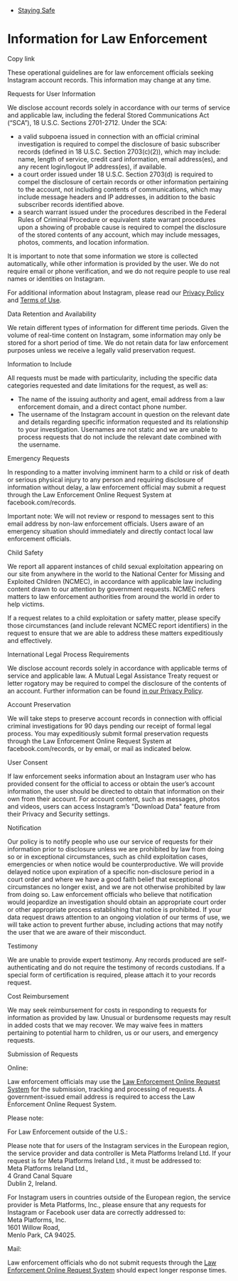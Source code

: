 *   [Staying Safe](https://help.instagram.com/1417489251945243/?helpref=breadcrumb)

Information for Law Enforcement
===============================

Copy link

These operational guidelines are for law enforcement officials seeking Instagram account records. This information may change at any time.

Requests for User Information

We disclose account records solely in accordance with our terms of service and applicable law, including the federal Stored Communications Act (“SCA”), 18 U.S.C. Sections 2701-2712. Under the SCA:

*   a valid subpoena issued in connection with an official criminal investigation is required to compel the disclosure of basic subscriber records (defined in 18 U.S.C. Section 2703(c)(2)), which may include: name, length of service, credit card information, email address(es), and any recent login/logout IP address(es), if available.
*   a court order issued under 18 U.S.C. Section 2703(d) is required to compel the disclosure of certain records or other information pertaining to the account, not including contents of communications, which may include message headers and IP addresses, in addition to the basic subscriber records identified above.
*   a search warrant issued under the procedures described in the Federal Rules of Criminal Procedure or equivalent state warrant procedures upon a showing of probable cause is required to compel the disclosure of the stored contents of any account, which may include messages, photos, comments, and location information.

It is important to note that some information we store is collected automatically, while other information is provided by the user. We do not require email or phone verification, and we do not require people to use real names or identities on Instagram.

For additional information about Instagram, please read our [Privacy Policy](https://privacycenter.instagram.com/policy/) and [Terms of Use](https://help.instagram.com/581066165581870?helpref=faq_content).

Data Retention and Availability

We retain different types of information for different time periods. Given the volume of real-time content on Instagram, some information may only be stored for a short period of time. We do not retain data for law enforcement purposes unless we receive a legally valid preservation request.

Information to Include

All requests must be made with particularity, including the specific data categories requested and date limitations for the request, as well as:

*   The name of the issuing authority and agent, email address from a law enforcement domain, and a direct contact phone number.
*   The username of the Instagram account in question on the relevant date and details regarding specific information requested and its relationship to your investigation. Usernames are not static and we are unable to process requests that do not include the relevant date combined with the username.

Emergency Requests

In responding to a matter involving imminent harm to a child or risk of death or serious physical injury to any person and requiring disclosure of information without delay, a law enforcement official may submit a request through the Law Enforcement Online Request System at facebook.com/records.

Important note: We will not review or respond to messages sent to this email address by non-law enforcement officials. Users aware of an emergency situation should immediately and directly contact local law enforcement officials.

Child Safety

We report all apparent instances of child sexual exploitation appearing on our site from anywhere in the world to the National Center for Missing and Exploited Children (NCMEC), in accordance with applicable law including content drawn to our attention by government requests. NCMEC refers matters to law enforcement authorities from around the world in order to help victims.

If a request relates to a child exploitation or safety matter, please specify those circumstances (and include relevant NCMEC report identifiers) in the request to ensure that we are able to address these matters expeditiously and effectively.

International Legal Process Requirements

We disclose account records solely in accordance with applicable terms of service and applicable law. A Mutual Legal Assistance Treaty request or letter rogatory may be required to compel the disclosure of the contents of an account. Further information can be found [in our Privacy Policy](https://help.instagram.com/155833707900388/).

Account Preservation

We will take steps to preserve account records in connection with official criminal investigations for 90 days pending our receipt of formal legal process. You may expeditiously submit formal preservation requests through the Law Enforcement Online Request System at facebook.com/records, or by email, or mail as indicated below.

User Consent

If law enforcement seeks information about an Instagram user who has provided consent for the official to access or obtain the user’s account information, the user should be directed to obtain that information on their own from their account. For account content, such as messages, photos and videos, users can access Instagram’s "Download Data" feature from their Privacy and Security settings.

Notification

Our policy is to notify people who use our service of requests for their information prior to disclosure unless we are prohibited by law from doing so or in exceptional circumstances, such as child exploitation cases, emergencies or when notice would be counterproductive. We will provide delayed notice upon expiration of a specific non-disclosure period in a court order and where we have a good faith belief that exceptional circumstances no longer exist, and we are not otherwise prohibited by law from doing so. Law enforcement officials who believe that notification would jeopardize an investigation should obtain an appropriate court order or other appropriate process establishing that notice is prohibited. If your data request draws attention to an ongoing violation of our terms of use, we will take action to prevent further abuse, including actions that may notify the user that we are aware of their misconduct.

Testimony

We are unable to provide expert testimony. Any records produced are self-authenticating and do not require the testimony of records custodians. If a special form of certification is required, please attach it to your records request.

Cost Reimbursement

We may seek reimbursement for costs in responding to requests for information as provided by law. Unusual or burdensome requests may result in added costs that we may recover. We may waive fees in matters pertaining to potential harm to children, us or our users, and emergency requests.

Submission of Requests

Online:

Law enforcement officials may use the [Law Enforcement Online Request System](https://l.instagram.com/?u=https%3A%2F%2Fwww.facebook.com%2Frecords&e=AT0vKk9IT1h91JbyUVYm5AjEpyiFCGy0jlSFjQYgah4lKfjZ7EYIxXgRf2AscJF4ymOdswTehbjQA0oH_n5d3bWPylfinhi61dpnTV6In4AKq3k_aVB23ZFotzBTOTxdl3ETQZkfF8V0mIwNy7Q7gA) for the submission, tracking and processing of requests. A government-issued email address is required to access the Law Enforcement Online Request System.

Please note:

For Law Enforcement outside of the U.S.:

Please note that for users of the Instagram services in the European region, the service provider and data controller is Meta Platforms Ireland Ltd. If your request is for Meta Platforms Ireland Ltd., it must be addressed to:  
Meta Platforms Ireland Ltd.,  
4 Grand Canal Square  
Dublin 2, Ireland.

For Instagram users in countries outside of the European region, the service provider is Meta Platforms, Inc., please ensure that any requests for Instagram or Facebook user data are correctly addressed to:  
Meta Platforms, Inc.  
1601 Willow Road,  
Menlo Park, CA 94025.

Mail:

Law enforcement officials who do not submit requests through the [Law Enforcement Online Request System](https://l.instagram.com/?u=https%3A%2F%2Fwww.facebook.com%2Frecords&e=AT0vKk9IT1h91JbyUVYm5AjEpyiFCGy0jlSFjQYgah4lKfjZ7EYIxXgRf2AscJF4ymOdswTehbjQA0oH_n5d3bWPylfinhi61dpnTV6In4AKq3k_aVB23ZFotzBTOTxdl3ETQZkfF8V0mIwNy7Q7gA) should expect longer response times.